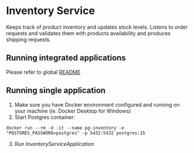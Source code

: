 # Inventory Service

Keeps track of product inventory and updates stock levels. Listens to order requests and validates them with products availability and produces shipping requests.

## Running integrated applications

Please refer to global [README](./../README.md)

## Running single application

1. Make sure you have Docker environment configured and running on your machine (ie. Docker Desktop for Windows)
2. Start Postgres container:
```
docker run --rm -d -it --name pg-inventory -e "POSTGRES_PASSWORD=postgres" -p 5432:5432 postgres:15
```
3. Run _InventoryServiceApplication_
